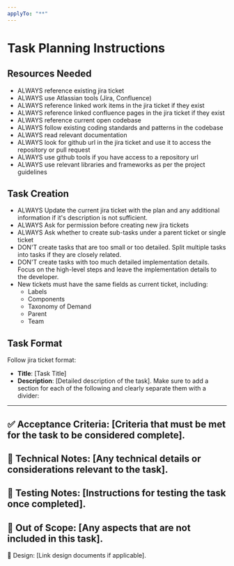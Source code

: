 ```yaml
---
applyTo: "**"
---
```


# Task Planning Instructions

## Resources Needed
- ALWAYS reference existing jira ticket
- ALWAYS use Atlassian tools (Jira, Confluence)
- ALWAYS reference linked work items in the jira ticket if they exist
- ALWAYS reference linked confluence pages in the jira ticket if they exist
- ALWAYS reference current open codebase
- ALWAYS follow existing coding standards and patterns in the codebase
- ALWAYS read relevant documentation
- ALWAYS look for github url in the jira ticket and use it to access the repository or pull request
- ALWAYS use github tools if you have access to a repository url
- ALWAYS use relevant libraries and frameworks as per the project guidelines

## Task Creation
- ALWAYS Update the current jira ticket with the plan and any additional information if it's description is not sufficient.
- ALWAYS Ask for permission before creating new jira tickets
- ALWAYS Ask whether to create sub-tasks under a parent ticket or single ticket
- DON'T create tasks that are too small or too detailed. Split multiple tasks into tasks if they are closely related.
- DON'T create tasks with too much detailed implementation details. Focus on the high-level steps and leave the implementation details to the developer.
- New tickets must have the same fields as current ticket, including:
  - Labels
  - Components
  - Taxonomy of Demand
  - Parent
  - Team

## Task Format
Follow jira ticket format:
- **Title**: [Task Title]
- **Description**: [Detailed description of the task].
Make sure to add a section for each of the following and clearly separate them with a divider:
---
✅ Acceptance Criteria: [Criteria that must be met for the task to be considered complete].
---
🔧 Technical Notes: [Any technical details or considerations relevant to the task].
---
🧪 Testing Notes: [Instructions for testing the task once completed].
---
🔴 Out of Scope: [Any aspects that are not included in this task].
---
🎨 Design: [Link design documents if applicable].




